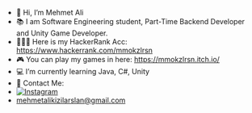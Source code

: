 - 👋 Hi, I’m Mehmet Ali
- 📚 I am Software Engineering student, Part-Time Backend Developer and Unity Game Developer.
- 👨🏽‍💻 Here is my HackerRank Acc: https://www.hackerrank.com/mmokzlrsn 
- 🎮 You can play my games in here: https://mmokzlrsn.itch.io/ 
- 💻 I’m currently learning Java, C#, Unity
- 📧 Contact Me:
- [![Instagram]()](https://www.instagram.com/mmokzlrsn/)
- mehmetalikizilarslan@gmail.com
